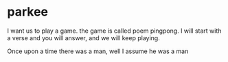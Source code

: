 # parkee

I want us to play a game. the game is called poem pingpong.
I will start with a verse and you will answer, and we will keep playing.

Once upon a time 
there was a man, well I assume he was a man
